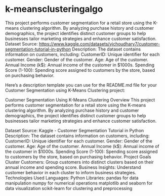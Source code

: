 # k-meansclusteringalgo
This project performs customer segmentation for a retail store using the K-means clustering algorithm. By analyzing purchase history and customer demographics, the project identifies distinct customer groups to help businesses tailor marketing strategies and enhance customer satisfaction.
Dataset
Source: https://www.kaggle.com/datasets/vjchoudhary7/customer-segmentation-tutorial-in-python
Description:
The dataset contains information on customers, including:
CustomerID: Unique identifier for each customer.
Gender: Gender of the customer.
Age: Age of the customer.
Annual Income (k$): Annual income of the customer in $1000s.
Spending Score (1-100): Spending score assigned to customers by the store, based on purchasing behavior.

Here’s a description template you can use for the README.md file for your Customer Segmentation using K-Means Clustering project:

Customer Segmentation Using K-Means Clustering
Overview
This project performs customer segmentation for a retail store using the K-means clustering algorithm. By analyzing purchase history and customer demographics, the project identifies distinct customer groups to help businesses tailor marketing strategies and enhance customer satisfaction.

Dataset
Source: Kaggle - Customer Segmentation Tutorial in Python
Description:
The dataset contains information on customers, including:
CustomerID: Unique identifier for each customer.
Gender: Gender of the customer.
Age: Age of the customer.
Annual Income (k$): Annual income of the customer in $1000s.
Spending Score (1-100): Spending score assigned to customers by the store, based on purchasing behavior.
Project Goals
Cluster Customers: Group customers into distinct clusters based on their annual income and spending score.
Business Insights: Understand customer behavior in each cluster to inform business strategies.
Technologies Used
Languages: Python
Libraries:
pandas for data manipulation
numpy for numerical operations
matplotlib and seaborn for data visualization
scikit-learn for clustering and preprocessing
